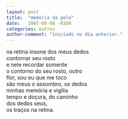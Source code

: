 ```yaml
---
layout: post
title:  "memória da pele"
date:   2007-08-08 -0300
categories: outros
author-comment: "iniciado no dia anterior."
---
```


<!--more-->

na retina insone dos meus dedos  
contornar seu rosto  
e nele recordar somente  
o contorno do seu rosto, outro  
flor, sou eu que me toco  
são meus o assombro, os dedos  
minhas memória e vigília  
tempo e doçura, do caminho  
dos dedos seus,  
os traços na retina.
